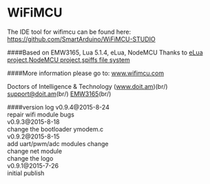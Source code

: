 
# **WiFiMCU** #

The IDE tool for wifimcu can be found here:
https://github.com/SmartArduino/WiFiMCU-STUDIO

####Based on EMW3165, Lua 5.1.4, eLua, NodeMCU
Thanks to [eLua project](https://github.com/elua/elua),[NodeMCU project](https://github.com/nodemcu/nodemcu-firmware),[spiffs file system](https://github.com/pellepl/spiffs)<br/>

####More information please go to: www.wifimcu.com<br/>

Doctors of Intelligence & Technology (www.doit.am)(br/)
support@doit.am(br/)
[EMW3165](http://www.smartarduino.com)(br/)

####version log
v0.9.4@2015-8-24<br/>
repair wifi module bugs<br/>
v0.9.3@2015-8-18<br/>
change the bootloader ymodem.c<br/>
v0.9.2@2015-8-15<br/>
add uart/pwm/adc modules change<br/>
change net module<br/>
change the logo<br/>
v0.9.1@2015-7-26<br/>
initial publish<br/>
